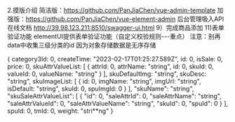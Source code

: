 2.摸版介绍
简洁版：https://github.com/PanJiaChen/vue-admin-template
加强版：https://github.com/PanJiaChen/vue-element-admin
后台管理吸入API在线文档
http://39.98.123.211:8510/swagger-ui.html
9）完成商品添加
11)表单验证功能
elementUI提供表单验证功能（自定义校验规则---重点）
注意：别再data中收集三级分类的id
因为对象存储数据是无序存储

{
category3Id: 0,
createTime: "2023-02-17T01:25:27.589Z",
id: 0,
isSale: 0,
price: 0,
skuAttrValueList: [
{
attrId: 0,
attrName: "string",
id: 0,
skuId: 0,
valueId: 0,
valueName: "string"
}
],
skuDefaultImg: "string",
skuDesc: "string",
skuImageList: [
{
id: 0,
imgName: "string",
imgUrl: "string",
isDefault: "string",
skuId: 0,
spuImgId: 0
}
],
"skuName": "string",
"skuSaleAttrValueList": [
{
"id": 0,
"saleAttrId": 0,
"saleAttrName": "string",
"saleAttrValueId": 0,
"saleAttrValueName": "string",
"skuId": 0,
"spuId": 0
}
],
spuId: 0,
tmId: 0,
weight: "stri**ng"
}

